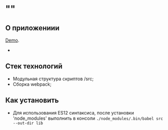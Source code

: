 # ""



## О приложениии

[Demo](https://).

*

## Стек технологий

* Модульная структура скриптов /src;
* Сборка webpack;


## Как установить

* Для использования ES12 синтаксиса, после установки 'node_modules' выполнить в консоли `./node_modules/.bin/babel src --out-dir lib`